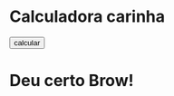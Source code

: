 <!DOCTYPE html>
<html>
<head>
	<title>calc</title>
</head>
<body>
<h1>Calculadora carinha</h1>
<input type="button" name="" value="calcular">
</br>
<h1>Deu certo Brow!</h1>
</body>
</html>
